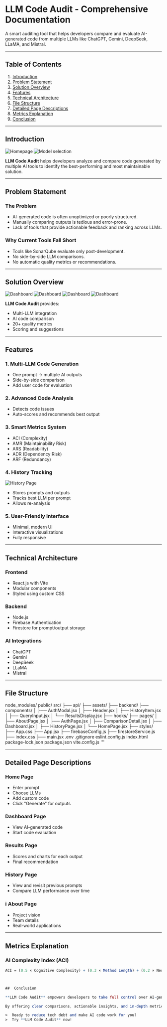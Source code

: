#  LLM Code Audit - Comprehensive Documentation

A smart auditing tool that helps developers compare and evaluate AI-generated code from multiple LLMs like ChatGPT, Gemini, DeepSeek, LLaMA, and Mistral.

---

##  Table of Contents
1. [Introduction](#introduction)
2. [Problem Statement](#problem-statement)
3. [Solution Overview](#solution-overview)
4. [Features](#features)
5. [Technical Architecture](#technical-architecture)
6. [File Structure](#file-structure)
7. [Detailed Page Descriptions](#detailed-page-descriptions)
8. [Metrics Explanation](#metrics-explanation)
9. [Conclusion](#conclusion)

---

##  Introduction

![Homepage](./screenshots/homepage.png)
![Model selection](./screenshots/modelselection.png)

**LLM Code Audit** helps developers analyze and compare code generated by multiple AI tools to identify the best-performing and most maintainable solution.

---

##  Problem Statement

###  The Problem
- AI-generated code is often unoptimized or poorly structured.
- Manually comparing outputs is tedious and error-prone.
- Lack of tools that provide actionable feedback and ranking across LLMs.



###  Why Current Tools Fall Short
- Tools like SonarQube evaluate only post-development.
- No side-by-side LLM comparisons.
- No automatic quality metrics or recommendations.

---

##  Solution Overview

![Dashboard](./screenshots/dashboard1.png)
![Dashboard](./screenshots/dashboard2.png)
![Dashboard](./screenshots/dashboard3.png)
![Dashboard](./screenshots/dashboard4.png)

**LLM Code Audit** provides:
-  Multi-LLM integration
-  AI code comparison
-  20+ quality metrics
-  Scoring and suggestions

---

##  Features

### 1.  Multi-LLM Code Generation
- One prompt → multiple AI outputs
- Side-by-side comparison
- Add user code for evaluation

### 2.  Advanced Code Analysis
- Detects code issues
- Auto-scores and recommends best output

### 3.  Smart Metrics System
- ACI (Complexity)
- AMR (Maintainability Risk)
- ARS (Readability)
- ADR (Dependency Risk)
- ARF (Redundancy)

### 4.  History Tracking
![History Page](./screenshots/history.png)
- Stores prompts and outputs
- Tracks best LLM per prompt
- Allows re-analysis

### 5.  User-Friendly Interface
- Minimal, modern UI
- Interactive visualizations
- Fully responsive

---

##  Technical Architecture

### Frontend
- React.js with Vite
- Modular components
- Styled using custom CSS

### Backend
- Node.js
- Firebase Authentication
- Firestore for prompt/output storage

### AI Integrations
- ChatGPT
- Gemini
- DeepSeek
- LLaMA
- Mistral



---

##  File Structure


node_modules/
public/
src/
├── api/
├── assets/
├── backend/
├── components/
│   ├── AuthModal.jsx
│   ├── Header.jsx
│   ├── HistoryItem.jsx
│   ├── QueryInput.jsx
│   └── ResultsDisplay.jsx
├── hooks/
├── pages/
│   ├── AboutPage.jsx
│   ├── AuthPage.jsx
│   ├── ComparisonDetail.jsx
│   ├── Dashboard.jsx
│   ├── HistoryPage.jsx
│   └── HomePage.jsx
├── styles/
├── App.css
├── App.jsx
├── firebaseConfig.js
├── firestoreService.js
├── index.css
├── main.jsx
.env
.gitignore
eslint.config.js
index.html
package-lock.json
package.json
vite.config.js
'''

---

##  Detailed Page Descriptions

###  Home Page
- Enter prompt  
- Choose LLMs  
- Add custom code  
- Click "Generate" for outputs  

###  Dashboard Page
- View AI-generated code  
- Start code evaluation

###  Results Page
- Scores and charts for each output  
- Final recommendation  

###  History Page
- View and revisit previous prompts  
- Compare LLM performance over time  

### ℹ About Page
- Project vision  
- Team details  
- Real-world applications  

---

##  Metrics Explanation

###  AI Complexity Index (ACI)

```mathematica
ACI = (0.5 × Cognitive Complexity) + (0.3 × Method Length) + (0.2 × Nesting Level)



##  Conclusion

**LLM Code Audit** empowers developers to take full control over AI-generated code, ensuring quality, maintainability, and clarity before integrating into production environments.

By offering clear comparisons, actionable insights, and in-depth metrics, this tool bridges the gap between rapid AI code generation and robust software engineering standards.

>  Ready to reduce tech debt and make AI code work for you?  
>  Try **LLM Code Audit** now!

